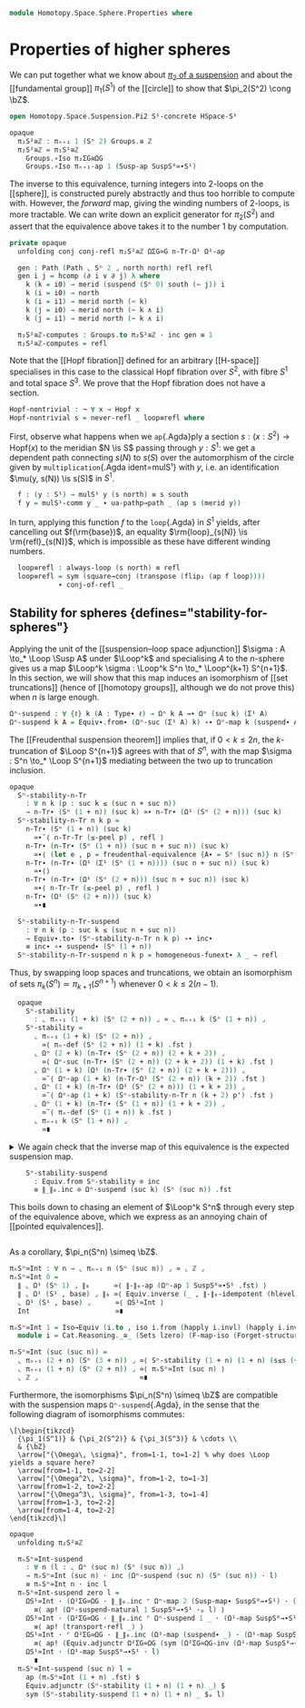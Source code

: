 <!--
```agda
open import Algebra.Group.Instances.Integers
open import Algebra.Group.Cat.Base
open import Algebra.Group.Concrete
open import Algebra.Group.Homotopy
open import Algebra.Group

open import Cat.Functor.Base
open import Cat.Prelude

open import Data.Nat.Properties
open import Data.Set.Truncation
open import Data.Nat.Order
open import Data.Int.Base
open import Data.Nat.Base

open import Homotopy.Space.Suspension.Freudenthal
open import Homotopy.Space.Suspension.Properties
open import Homotopy.Space.Circle.Properties
open import Homotopy.Space.Suspension
open import Homotopy.Space.Circle
open import Homotopy.Space.Sphere
open import Homotopy.Conjugation
open import Homotopy.Truncation
open import Homotopy.Loopspace
open import Homotopy.HSpace
open import Homotopy.Base

import Cat.Reasoning

import Homotopy.Space.Suspension.Pi2
```
-->

```agda
module Homotopy.Space.Sphere.Properties where
```

# Properties of higher spheres

We can put together what we know about [$\pi_2$ of a suspension] and
about the [[fundamental group]] $\pi_1(S^1)$ of the [[circle]] to show
that $\pi_2(S^2) \cong \bZ$.

[$\pi_2$ of a suspension]: Homotopy.Space.Suspension.Pi2.html

```agda
open Homotopy.Space.Suspension.Pi2 S¹-concrete HSpace-S¹

opaque
  π₂S²≅ℤ : πₙ₊₁ 1 (Sⁿ 2) Groups.≅ ℤ
  π₂S²≅ℤ = π₁S¹≅ℤ
    Groups.∘Iso π₂ΣG≅ΩG
    Groups.∘Iso πₙ₊₁-ap 1 (Susp-ap SuspS⁰≃∙S¹)
```

The inverse to this equivalence, turning integers into 2-loops on the
[[sphere]], is constructed purely abstractly and thus too horrible to
compute with. However, the *forward* map, giving the winding numbers of
2-loops, is more tractable. We can write down an explicit generator for
$\pi_2(S^2)$ and assert that the equivalence above takes it to the
number $1$ by computation.

```agda
private opaque
  unfolding conj conj-refl π₂S²≅ℤ ΩΣG≃G n-Tr-Ω¹ Ω¹-ap

  gen : Path (Path ⌞ Sⁿ 2 ⌟ north north) refl refl
  gen i j = hcomp (∂ i ∨ ∂ j) λ where
    k (k = i0) → merid (suspend (Sⁿ 0) south (~ j)) i
    k (i = i0) → north
    k (i = i1) → merid north (~ k)
    k (j = i0) → merid north (~ k ∧ i)
    k (j = i1) → merid north (~ k ∧ i)

  π₂S²≅ℤ-computes : Groups.to π₂S²≅ℤ · inc gen ≡ 1
  π₂S²≅ℤ-computes = refl
```

<!--
```agda
  {-
  Checking Homotopy.Space.Sphere.Properties (…).
  Total                                            6,655ms
  Homotopy.Space.Sphere.Properties.π₂S²≅ℤ-computes 1,073ms
  -}
```
-->

Note that the [[Hopf fibration]] defined for an arbitrary [[H-space]]
specialises in this case to the classical Hopf fibration over $S^2$,
with fibre $S^1$ and total space $S^3$. We prove that the Hopf fibration
does not have a section.

```agda
Hopf-nontrivial : ¬ ∀ x → Hopf x
Hopf-nontrivial s = never-refl _ loop≡refl where
```

First, observe what happens when we `ap`{.Agda}ply a section $s :
(x : S^2) \to \mathrm{Hopf}(x)$ to the meridian $N \is S$ passing through
$y : S^1$: we get a dependent path connecting $s(N)$ to $s(S)$ over the
automorphism of the circle given by `multiplication`{.Agda ident=mulS¹}
with $y$, i.e. an identification $\mu(y, s(N)) \is s(S)$ in $S^1$.

```agda
  f : (y : S¹) → mulS¹ y (s north) ≡ s south
  f y = mulS¹-comm y _ ∙ ua-pathp→path _ (ap s (merid y))
```

In turn, applying this function $f$ to the `loop`{.Agda} in $S^1$
yields, after cancelling out $f(\rm{base})$, an equality
$\rm{loop}_{s(N)} \is \rm{refl}_{s(N)}$, which is impossible as these
have different winding numbers.

```agda
  loop≡refl : always-loop (s north) ≡ refl
  loop≡refl = sym (square→conj (transpose (flip₂ (ap f loop))))
            ∙ conj-of-refl _
```

## Stability for spheres {defines="stability-for-spheres"}

Applying the unit of the [[suspension–loop space adjunction]] $\sigma :
A \to_* \Loop \Susp A$ under $\Loop^k$ and specialising $A$ to the
$n$-sphere gives us a map $\Loop^k \sigma : \Loop^k S^n \to_*
\Loop^{k+1} S^{n+1}$. In this section, we will show that this map induces
an isomorphism of [[set truncations]] (hence of [[homotopy groups]],
although we do not prove this) when $n$ is large enough.

```agda
Ωⁿ-suspend : ∀ {ℓ} k (A : Type∙ ℓ) → Ωⁿ k A →∙ Ωⁿ (suc k) (Σ¹ A)
Ωⁿ-suspend k A = Equiv∙.from∙ (Ωⁿ-suc (Σ¹ A) k) ∘∙ Ωⁿ-map k (suspend∙ A)
```

<!--
```agda
Ωⁿ-suspend-natural
  : ∀ {ℓa ℓb} {A : Type∙ ℓa} {B : Type∙ ℓb} k (f : A →∙ B)
  → Ωⁿ-map (suc k) (Susp-map∙ f) ∘∙ Ωⁿ-suspend k A
  ≡ Ωⁿ-suspend k B ∘∙ Ωⁿ-map k f
Ωⁿ-suspend-natural {A = A} {B = B} k f = homogeneous-funext∙ λ l →
  Ωⁿ-map (suc k) (Susp-map∙ f) · (Equiv∙.from∙ (Ωⁿ-suc (Σ¹ A) k) · (Ωⁿ-map k (suspend∙ A) · l))
    ≡⟨ Equiv.adjunctl (Ωⁿ-suc _ k .fst) (Ω-suc-natural k (Susp-map∙ f) ·ₚ _) ⟩
  Equiv∙.from∙ (Ωⁿ-suc (Σ¹ B) k) · ⌜ Ωⁿ-map k (Ω¹-map (Susp-map∙ f)) · (Ωⁿ-map k (suspend∙ A) · l) ⌝
    ≡⟨ ap! (Ωⁿ-map-∘ k _ (suspend∙ A) ·ₚ l) ⟩
  Equiv∙.from∙ (Ωⁿ-suc (Σ¹ B) k) · (Ωⁿ-map k ⌜ Ω¹-map (Susp-map∙ f) ∘∙ suspend∙ A ⌝ · l)
    ≡⟨ ap! (suspend∙-natural f) ⟩
  Equiv∙.from∙ (Ωⁿ-suc (Σ¹ B) k) · ⌜ Ωⁿ-map k (suspend∙ B ∘∙ f) · l ⌝
    ≡˘⟨ ap¡ (Ωⁿ-map-∘ k (suspend∙ B) f ·ₚ l) ⟩
  Equiv∙.from∙ (Ωⁿ-suc (Σ¹ B) k) · (Ωⁿ-map k (suspend∙ B) · (Ωⁿ-map k f · l))
    ∎
```
-->

The [[Freudenthal suspension theorem]] implies that, if $0 < k \le 2n$,
the $k$-truncation of $\Loop S^{n+1}$ agrees with that of $S^n$, with
the map $\sigma : S^n \to_* \Loop S^{n+1}$ mediating between the two
up to truncation inclusion.

```agda
opaque
  Sⁿ-stability-n-Tr
    : ∀ n k (p : suc k ≤ (suc n + suc n))
    → n-Tr∙ (Sⁿ (1 + n)) (suc k) ≃∙ n-Tr∙ (Ω¹ (Sⁿ (2 + n))) (suc k)
  Sⁿ-stability-n-Tr n k p =
    n-Tr∙ (Sⁿ (1 + n)) (suc k)
      ≃∙˘⟨ n-Tr-Tr (≤-peel p) , refl ⟩
    n-Tr∙ (n-Tr∙ (Sⁿ (1 + n)) (suc n + suc n)) (suc k)
      ≃∙⟨ (let e , p = freudenthal-equivalence {A∙ = Sⁿ (suc n)} n (Sⁿ⁻¹-is-connected (2 + n)) in n-Tr-ap {n = k} e , ap n-Tr.inc p) ⟩
    n-Tr∙ (n-Tr∙ (Ω¹ (Σ¹ (Sⁿ (1 + n)))) (suc n + suc n)) (suc k)
      ≃∙⟨⟩
    n-Tr∙ (n-Tr∙ (Ω¹ (Sⁿ (2 + n))) (suc n + suc n)) (suc k)
      ≃∙⟨ n-Tr-Tr (≤-peel p) , refl ⟩
    n-Tr∙ (Ω¹ (Sⁿ (2 + n))) (suc k)
      ≃∙∎

  Sⁿ-stability-n-Tr-suspend
    : ∀ n k (p : suc k ≤ (suc n + suc n))
    → Equiv∙.to∙ (Sⁿ-stability-n-Tr n k p) ∘∙ inc∙
    ≡ inc∙ ∘∙ suspend∙ (Sⁿ (1 + n))
  Sⁿ-stability-n-Tr-suspend n k p = homogeneous-funext∙ λ _ → refl
```

Thus, by swapping loop spaces and truncations, we obtain
an isomorphism of sets $\pi_k(S^n) \simeq \pi_{k+1}(S^{n+1})$ whenever
$0 < k \le 2(n-1)$.

<!--
```agda
module _ n k (p : suc k ≤ n + n) where
  private abstract
    p' : suc (k + 2) ≤ suc n + suc n
    p' = s≤s
       $ ≤-trans (≤-refl' (+-commutative k 2))
       $ ≤-trans (s≤s p)
       $ ≤-refl' (+-commutative (suc n) n)
```
-->

```agda
  opaque
    Sⁿ-stability
      : ⌞ πₙ₊₁ (1 + k) (Sⁿ (2 + n)) ⌟ ≃ ⌞ πₙ₊₁ k (Sⁿ (1 + n)) ⌟
    Sⁿ-stability =
      ⌞ πₙ₊₁ (1 + k) (Sⁿ (2 + n)) ⌟
        ≃⟨ πₙ-def (Sⁿ (2 + n)) (1 + k) .fst ⟩
      ⌞ Ωⁿ (2 + k) (n-Tr∙ (Sⁿ (2 + n)) (2 + k + 2)) ⌟
        ≃⟨ Ωⁿ-suc (n-Tr∙ (Sⁿ (2 + n)) (2 + k + 2)) (1 + k) .fst ⟩
      ⌞ Ωⁿ (1 + k) (Ω¹ (n-Tr∙ (Sⁿ (2 + n)) (2 + k + 2))) ⌟
        ≃˘⟨ Ωⁿ-ap (1 + k) (n-Tr-Ω¹ (Sⁿ (2 + n)) (k + 2)) .fst ⟩
      ⌞ Ωⁿ (1 + k) (n-Tr∙ (Ω¹ (Sⁿ (2 + n))) (1 + k + 2)) ⌟
        ≃˘⟨ Ωⁿ-ap (1 + k) (Sⁿ-stability-n-Tr n (k + 2) p') .fst ⟩
      ⌞ Ωⁿ (1 + k) (n-Tr∙ (Sⁿ (1 + n)) (1 + k + 2)) ⌟
        ≃˘⟨ πₙ-def (Sⁿ (1 + n)) k .fst ⟩
      ⌞ πₙ₊₁ k (Sⁿ (1 + n)) ⌟
        ≃∎
```

<details>
<summary>
We again check that the inverse map of this equivalence is the expected
suspension map.

```agda
    Sⁿ-stability-suspend
      : Equiv.from Sⁿ-stability ⊙ inc
      ≡ ∥_∥₀.inc ⊙ Ωⁿ-suspend (suc k) (Sⁿ (suc n)) .fst
```

This boils down to chasing an element of $\Loop^k S^n$ through every step
of the equivalence above, which we express as an annoying chain of
[[pointed equivalences]].
</summary>

```agda
    Sⁿ-stability-suspend = ext λ l → trace l .snd where
      trace
        : (l : ⌞ Ωⁿ (1 + k) (Sⁿ (1 + n)) ⌟)
        →  (⌞ πₙ₊₁ k (Sⁿ (1 + n)) ⌟ , inc l)
        ≃∙ (⌞ πₙ₊₁ (1 + k) (Sⁿ (2 + n)) ⌟ , inc (Ωⁿ-suspend (suc k) (Sⁿ (suc n)) · l))
      trace l =
        ⌞ πₙ₊₁ k (Sⁿ (1 + n)) ⌟ ,
          inc l
            ≃∙⟨ πₙ-def (Sⁿ (1 + n)) k .fst , πₙ-def-inc _ k l ⟩
        ⌞ Ωⁿ (1 + k) (n-Tr∙ (Sⁿ (1 + n)) (1 + k + 2)) ⌟ ,
          Ωⁿ-map (1 + k) inc∙ · l
            ≃∙⟨ Ωⁿ-ap (1 + k) (Sⁿ-stability-n-Tr n (k + 2) p') .fst
              , (Ωⁿ-map-∘ (1 + k) (Equiv∙.to∙ (Sⁿ-stability-n-Tr n (k + 2) p')) inc∙ ·ₚ l)
              ∙ ap (λ x → Ωⁿ-map (1 + k) x · l) (Sⁿ-stability-n-Tr-suspend n (k + 2) p') ⟩
        ⌞ Ωⁿ (1 + k) (n-Tr∙ (Ω¹ (Sⁿ (2 + n))) (1 + k + 2)) ⌟ ,
          Ωⁿ-map (1 + k) (inc∙ ∘∙ suspend∙ _) · l
            ≃∙⟨ Ωⁿ-ap (1 + k) (n-Tr-Ω¹ (Sⁿ (2 + n)) (k + 2)) .fst
              , Ωⁿ-map-∘ (1 + k) (Equiv∙.to∙ (n-Tr-Ω¹ _ (k + 2))) _ ·ₚ l ⟩
        ⌞ Ωⁿ (1 + k) (Ω¹ (n-Tr∙ (Sⁿ (2 + n)) (2 + k + 2))) ⌟ ,
          Ωⁿ-map (1 + k) (Equiv∙.to∙ (n-Tr-Ω¹ _ (k + 2)) ∘∙ inc∙ ∘∙ suspend∙ _) · l
            ≃∙⟨ id≃
              , ap (λ x → Ωⁿ-map (1 + k) x · l)
                ( sym (∘∙-assoc (Equiv∙.to∙ (n-Tr-Ω¹ _ (k + 2))) inc∙ (suspend∙ _))
                ∙ ap (_∘∙ suspend∙ _) (n-Tr-Ω¹-inc _ (k + 2)))
              ∙ sym (Ωⁿ-map-∘ (1 + k) _ _ ·ₚ l) ⟩
        ⌞ Ωⁿ (1 + k) (Ω¹ (n-Tr∙ (Sⁿ (2 + n)) (2 + k + 2))) ⌟ ,
          Ωⁿ-map (1 + k) (Ω¹-map inc∙) · (Ωⁿ-map (1 + k) (suspend∙ _) · l)
            ≃∙˘⟨ Ωⁿ-suc (n-Tr∙ (Sⁿ (2 + n)) (2 + k + 2)) (1 + k) .fst
               , Ω-suc-natural (1 + k) inc∙ ·ₚ _ ⟩
        ⌞ Ωⁿ (2 + k) (n-Tr∙ (Sⁿ (2 + n)) (2 + k + 2)) ⌟ ,
          Ωⁿ-map (2 + k) inc∙ · (Ωⁿ-suspend (suc k) (Sⁿ (suc n)) · l)
            ≃∙˘⟨ πₙ-def (Sⁿ (2 + n)) (1 + k) .fst
               , πₙ-def-inc _ (suc k) _ ⟩
        ⌞ πₙ₊₁ (1 + k) (Sⁿ (2 + n)) ⌟ ,
          inc (Ωⁿ-suspend (suc k) (Sⁿ (suc n)) · l)
            ≃∙∎
```
</details>

As a corollary, $\pi_n(S^n) \simeq \bZ$.

```agda
πₙSⁿ≃Int : ∀ n → ⌞ πₙ₊₁ n (Sⁿ (suc n)) ⌟ ≃ ⌞ ℤ ⌟
πₙSⁿ≃Int 0 =
  ∥ ⌞ Ω¹ (Sⁿ 1) ⌟ ∥₀      ≃⟨ ∥-∥₀-ap (Ωⁿ-ap 1 SuspS⁰≃∙S¹ .fst) ⟩
  ∥ ⌞ Ω¹ (S¹ , base) ⌟ ∥₀ ≃⟨ Equiv.inverse (_ , ∥-∥₀-idempotent (hlevel 2)) ⟩
  ⌞ Ω¹ (S¹ , base) ⌟      ≃⟨ ΩS¹≃Int ⟩
  Int                     ≃∎

πₙSⁿ≃Int 1 = Iso→Equiv (i.to , iso i.from (happly i.invl) (happly i.invr)) where
  module i = Cat.Reasoning._≅_ (Sets lzero) (F-map-iso (Forget-structure _) π₂S²≅ℤ)

πₙSⁿ≃Int (suc (suc n)) =
  ⌞ πₙ₊₁ (2 + n) (Sⁿ (3 + n)) ⌟ ≃⟨ Sⁿ-stability (1 + n) (1 + n) (s≤s (+-≤r n (1 + n))) ⟩
  ⌞ πₙ₊₁ (1 + n) (Sⁿ (2 + n)) ⌟ ≃⟨ πₙSⁿ≃Int (suc n) ⟩
  ⌞ ℤ ⌟                         ≃∎
```

Furthermore, the isomorphisms $\pi_n(S^n) \simeq \bZ$ are compatible
with the suspension maps `Ωⁿ-suspend`{.Agda}, in the sense that the
following diagram of isomorphisms commutes:

~~~{.quiver}
\[\begin{tikzcd}
  {\pi_1(S^1)} & {\pi_2(S^2)} & {\pi_3(S^3)} & \cdots \\
  & {\bZ}
  \arrow["{\Omega\, \sigma}", from=1-1, to=1-2] % why does \Loop yields a square here?
  \arrow[from=1-1, to=2-2]
  \arrow["{\Omega^2\, \sigma}", from=1-2, to=1-3]
  \arrow[from=1-2, to=2-2]
  \arrow["{\Omega^3\, \sigma}", from=1-3, to=1-4]
  \arrow[from=1-3, to=2-2]
  \arrow[from=1-4, to=2-2]
\end{tikzcd}\]
~~~

```agda
opaque
  unfolding π₂S²≅ℤ

  πₙSⁿ≃Int-suspend
    : ∀ n (l : ⌞ Ωⁿ (suc n) (Sⁿ (suc n)) ⌟)
    → πₙSⁿ≃Int (suc n) · inc (Ωⁿ-suspend (suc n) (Sⁿ (suc n)) · l)
    ≡ πₙSⁿ≃Int n · inc l
  πₙSⁿ≃Int-suspend zero l =
    ΩS¹≃Int · (Ω²ΣG≃ΩG · ∥_∥₀.inc ⌜ Ωⁿ-map 2 (Susp-map∙ SuspS⁰→∙S¹) · (Ωⁿ-suspend 1 (Sⁿ 1) · l) ⌝)
      ≡⟨ ap! (Ωⁿ-suspend-natural 1 SuspS⁰→∙S¹ ·ₚ l) ⟩
    ΩS¹≃Int · (Ω²ΣG≃ΩG · ∥_∥₀.inc ⌜ Ωⁿ-suspend 1 _ · (Ω¹-map SuspS⁰→∙S¹ · l) ⌝)
      ≡⟨ ap! (transport-refl _) ⟩
    ΩS¹≃Int · ⌜ Ω²ΣG≃ΩG · ∥_∥₀.inc (Ω¹-map (suspend∙ _) · (Ω¹-map SuspS⁰→∙S¹ · l)) ⌝
      ≡⟨ ap! (Equiv.adjunctr Ω²ΣG≃ΩG (sym (Ω²ΣG≃ΩG-inv (Ω¹-map SuspS⁰→∙S¹ · l)))) ⟩
    ΩS¹≃Int · (Ω¹-map SuspS⁰→∙S¹ · l)
      ∎
  πₙSⁿ≃Int-suspend (suc n) l =
    ap (πₙSⁿ≃Int (1 + n) .fst) $
    Equiv.adjunctr (Sⁿ-stability (1 + n) (1 + n) _) $
    sym (Sⁿ-stability-suspend (1 + n) (1 + n) _ $ₚ l)
```
